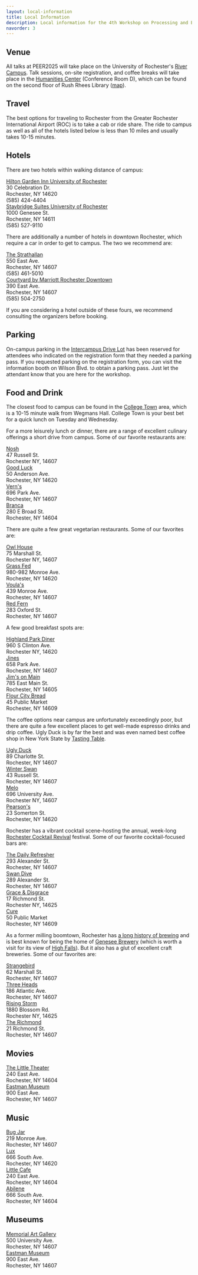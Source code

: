 ```yaml
---
layout: local-information
title: Local Information
description: Local information for the 4th Workshop on Processing and Evaluating Event Representations (PEER2025)
navorder: 3
---
```


## Venue

All talks at PEER2025 will take place on the University of Rochester's [River Campus](https://www.google.com/maps/place/Wegmans+Hall/@43.1260797,-77.6326735,17z/). Talk sessions, on-site registration, and coffee breaks will take place in the [Humanities Center](https://www.sas.rochester.edu/humanities/about/our-space.html) (Conference Room D), which can be found on the second floor of Rush Rhees Library (<a href="https://maps.app.goo.gl/sDeu3JsnRM6Jd1si8">map</a>).

## Travel

The best options for traveling to Rochester from the Greater Rochester International Airport (ROC) is to take a cab or ride share. The ride to campus as well as all of the hotels listed below is less than 10 miles and usually takes 10-15 minutes.

## Hotels

There are two hotels within walking distance of campus:<br>

<div class="row" >
  <div class="col-xs-12 col-sm-6 col-no-padding my-auto">
  <a href="https://www.hilton.com/en/hotels/rocuagi-hilton-garden-inn-rochester-university-and-medical-center/">Hilton Garden Inn University of Rochester</a><br>30 Celebration Dr.<br>Rochester, NY 14620<br>(585) 424-4404
  </div>
  <div class="col-xs-12 col-sm-6 col-no-padding my-auto">
  <a href="https://www.ihg.com/staybridge/hotels/us/en/rochester/rocba/hoteldetail">Staybridge Suites University of Rochester</a><br>1000 Genesee St.<br>Rochester, NY 14611<br>(585) 527-9110
  </div>
</div>

There are additionally a number of hotels in downtown Rochester, which require a car in order to get to campus. The two we recommend are:

<div class="row" >
  <div class="col-xs-12 col-sm-6 col-no-padding my-auto">
  <a href="https://www.strathallan.com/">The Strathallan</a><br>550 East Ave.<br>Rochester, NY 14607<br>(585) 461-5010
  </div>
  <div class="col-xs-12 col-sm-6 col-no-padding my-auto">
  <a href="https://www.marriott.com/en-us/hotels/roccd-courtyard-rochester-downtown/overview/">Courtyard by Marriott Rochester Downtown</a><br>390 East Ave.<br>Rochester, NY 14607<br>(585) 504-2750
  </div>
</div>

If you are considering a hotel outside of these fours, we recommend consulting the organizers before booking.

## Parking

On-campus parking in the [Intercampus Drive Lot](https://www.google.com/maps/place/Library+Lot,+Rochester,+NY+14611/) has been reserved for attendees who indicated on the registration form that they needed a parking pass. If you requested parking on the registration form, you can visit the information booth on Wilson Blvd. to obtain a parking pass. Just let the attendant know that you are here for the workshop. 

## Food and Drink

The closest food to campus can be found in the [College Town](https://maps.app.goo.gl/8uQap6VjF385C5CcA) area, which is a 10-15 minute walk from Wegmans Hall. College Town is your best bet for a quick lunch on Tuesday and Wednesday.

For a more leisurely lunch or dinner, there are a range of excellent culinary offerings a short drive from campus. Some of our favorite restaurants are:

<div class="row" >
  <div class="col-xs-12 col-sm-6 col-no-padding my-auto">
  <a href="https://www.noshroc.com/">Nosh</a><br>47 Russell St.<br>Rochester NY, 14607
  </div>
  <div class="col-xs-12 col-sm-6 col-no-padding my-auto">
  <a href="https://www.restaurantgoodluck.com/">Good Luck</a><br>50 Anderson Ave.<br>Rochester, NY 14620
  </div>
</div>
<div class="row" >
  <div class="col-xs-12 col-sm-6 col-no-padding my-auto">
  <a href="https://www.iloveverns.com/">Vern's</a><br>696 Park Ave.<br>Rochester, NY 14607
  </div>
  <div class="col-xs-12 col-sm-6 col-no-padding my-auto">
  <a href="https://www.brancamidtown.com/">Branca</a><br>280 E Broad St.<br>Rochester, NY 14604
  </div>
</div>

There are quite a few great vegetarian restaurants. Some of our favorites are:

<div class="row" >
  <div class="col-xs-12 col-sm-6 col-no-padding my-auto">
  <a href="https://www.owlhouserochester.com/">Owl House</a><br>75 Marshall St.<br>Rochester NY, 14607
  </div>
  <div class="col-xs-12 col-sm-6 col-no-padding my-auto">
  <a href="https://www.grassfedrochester.com/">Grass Fed</a><br>980-982 Monroe Ave.<br>Rochester, NY 14620
  </div>
</div>
<div class="row" >
  <div class="col-xs-12 col-sm-6 col-no-padding my-auto">
  <a href="https://www.voulasgreeksweets.com/">Voula's</a><br>439 Monroe Ave.<br>Rochester, NY 14607
  </div>
  <div class="col-xs-12 col-sm-6 col-no-padding my-auto">
  <a href="https://redfernrochester.com/">Red Fern</a><br>283 Oxford St.<br>Rochester, NY 14607
  </div>
</div>

A few good breakfast spots are:

<div class="row" >
  <div class="col-xs-12 col-sm-6 col-no-padding my-auto">
  <a href="https://www.highlandparkdinerny.com/">Highland Park Diner</a><br>960 S Clinton Ave.<br>Rochester NY, 14620
  </div>
  <div class="col-xs-12 col-sm-6 col-no-padding my-auto">
  <a href="http://www.jinesrestaurant.com/">Jines</a><br>658 Park Ave.<br>Rochester, NY 14607
  </div>
</div>
<div class="row" >
  <div class="col-xs-12 col-sm-6 col-no-padding my-auto">
  <a href="http://www.jimsonmain.com/">Jim's on Main</a><br>785 East Main St.<br>Rochester, NY 14605
  </div>
  <div class="col-xs-12 col-sm-6 col-no-padding my-auto">
  <a href="https://flourcitybread.com/">Flour City Bread</a><br>45 Public Market<br>Rochester, NY 14609
  </div>
</div>

The coffee options near campus are unfortunately exceedingly poor, but there are quite a few excellent places to get well-made espresso drinks and drip coffee. Ugly Duck is by far the best and was even named best coffee shop in New York State by [Tasting Table](https://www.tastingtable.com/374113/the-best-coffee-shop-in-every-state/). 

<div class="row" >
  <div class="col-xs-12 col-sm-6 col-no-padding my-auto">
  <a href="https://www.uglyduckcoffee.com/">Ugly Duck</a><br>89 Charlotte St.<br>Rochester, NY 14607
  </div>
  <div class="col-xs-12 col-sm-6 col-no-padding my-auto">
  <a href="https://www.winterswancoffee.com/">Winter Swan</a><br>43 Russell St.<br>Rochester, NY 14607
  </div>
</div>
<div class="row" >
  <div class="col-xs-12 col-sm-6 col-no-padding my-auto">
  <a href="https://www.melocoffeeandkitchen.com/">Melo</a><br>696 University Ave.<br>Rochester NY, 14607
  </div>
  <div class="col-xs-12 col-sm-6 col-no-padding my-auto">
  <a href="https://www.ilovepearsons.com/">Pearson's</a><br>23 Somerton St.<br>Rochester, NY 14620
  </div>
</div>

Rochester has a vibrant cocktail scene–hosting the annual, week-long [Rochester Cocktail Revival](https://rochestercocktailrevival.com/) festival. Some of our favorite cocktail-focused bars are:

<div class="row" >
  <div class="col-xs-12 col-sm-6 col-no-padding my-auto">
  <a href="https://www.thedailyrefresher.com/">The Daily Refresher</a><br>293 Alexander St.<br>Rochester, NY 14607
  </div>
  <div class="col-xs-12 col-sm-6 col-no-padding my-auto">
  <a href="https://www.swandiveroc.com/">Swan Dive</a><br>289 Alexander St.<br>Rochester, NY 14607
  </div>
</div>
<div class="row" >
  <div class="col-xs-12 col-sm-6 col-no-padding my-auto">
  <a href="https://www.graceanddisgrace.com/">Grace & Disgrace</a><br>17 Richmond St.<br>Rochester NY, 14625
  </div>
  <div class="col-xs-12 col-sm-6 col-no-padding my-auto">
  <a href="https://www.curebar.net/">Cure</a><br>50 Public Market<br>Rochester, NY 14609
  </div>
</div>

As a former milling boomtown, Rochester has [a long history of brewing](https://en.wikipedia.org/wiki/History_of_brewing_in_Rochester,_New_York) and is best known for being the home of [Genesee Brewery](https://www.geneseebeer.com/) (which is worth a visit for its view of [High Falls](https://www.visitrochester.com/things-to-do/outdoors/waterfalls/high-falls/)). But it also has a glut of excellent craft breweries. Some of our favorites are: 

<div class="row" >
  <div class="col-xs-12 col-sm-6 col-no-padding my-auto">
  <a href="https://www.strangebirdbeer.com/">Strangebird</a><br>62 Marshall St.<br>Rochester, NY 14607
  </div>
  <div class="col-xs-12 col-sm-6 col-no-padding my-auto">
  <a href="https://threeheadsbrewing.com/">Three Heads</a><br>186 Atlantic Ave.<br>Rochester, NY 14607
  </div>
</div>
<div class="row" >
  <div class="col-xs-12 col-sm-6 col-no-padding my-auto">
  <a href="https://www.risingstormbrewing.com/rsbc-the-mill/">Rising Storm</a><br>1880 Blossom Rd.<br>Rochester NY, 14625
  </div>
  <div class="col-xs-12 col-sm-6 col-no-padding my-auto">
  <a href="https://www.21richmond.com/">The Richmond</a><br>21 Richmond St.<br>Rochester, NY 14607
  </div>
</div>

## Movies

<div class="row" >
  <div class="col-xs-12 col-sm-6 col-no-padding my-auto">
  <a href="https://thelittle.org/">The Little Theater</a><br>240 East Ave.<br>Rochester, NY 14604
  </div>
  <div class="col-xs-12 col-sm-6 col-no-padding my-auto">
  <a href="https://www.eastman.org/events/film-screenings">Eastman Museum</a><br>900 East Ave.<br>Rochester, NY 14607
  </div>
</div>

## Music

<div class="row" >
  <div class="col-xs-12 col-sm-6 col-no-padding my-auto">
  <a href="https://www.bugjar.com/">Bug Jar</a><br>219 Monroe Ave.<br>Rochester, NY 14607
  </div>
  <div class="col-xs-12 col-sm-6 col-no-padding my-auto">
  <a href="https://lux666.com/">Lux</a><br>666 South Ave.<br>Rochester, NY 14620
  </div>
</div>
<div class="row" >
  <div class="col-xs-12 col-sm-6 col-no-padding my-auto">
  <a href="https://thelittle.org/cafe/">Little Cafe</a><br>240 East Ave.<br>Rochester, NY 14604
  </div>
  <div class="col-xs-12 col-sm-6 col-no-padding my-auto">
  <a href="153 Liberty Pole Way">Abilene</a><br>666 South Ave.<br>Rochester, NY 14604
  </div>
</div>

## Museums

<div class="row" >
  <div class="col-xs-12 col-sm-6 col-no-padding my-auto">
  <a href="https://mag.rochester.edu/">Memorial Art Gallery</a><br>500 University Ave.<br>Rochester, NY 14607
  </div>
  <div class="col-xs-12 col-sm-6 col-no-padding my-auto">
  <a href="https://www.eastman.org/">Eastman Museum</a><br>900 East Ave.<br>Rochester, NY 14607
  </div>
</div>
